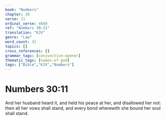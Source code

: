 ```yaml
---
book: "Numbers"
chapter: 30
verse: 11
ordinal_verse: 4660
ref: "Numbers 30:11"
translation: "KJV"
genre: "Law"
word_count: 31
topics: []
cross_references: []
grammar_tags: [conjunctive-opener]
thematic_tags: [names-of-god]
tags: ["Bible","KJV","Numbers"]
---
```


# Numbers 30:11

And her husband heard it, and held his peace at her, and disallowed her not: then all her vows shall stand, and every bond wherewith she bound her soul shall stand.
